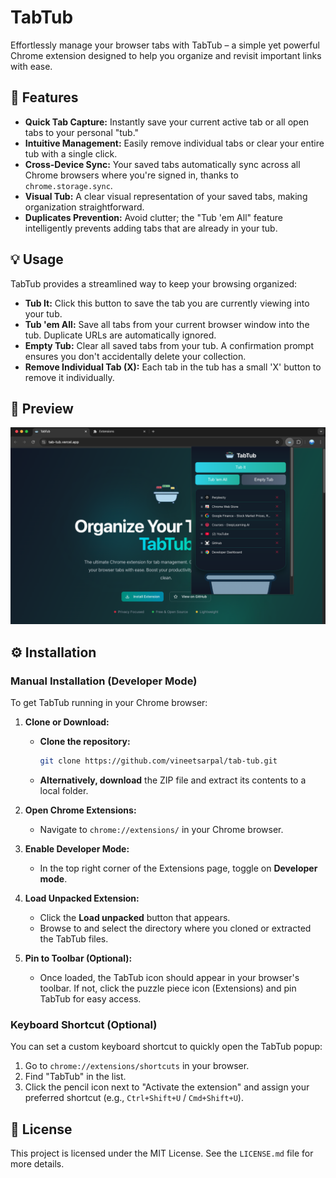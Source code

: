 # TabTub

Effortlessly manage your browser tabs with TabTub – a simple yet powerful Chrome extension designed to help you organize and revisit important links with ease.

## 🚀 Features

*   **Quick Tab Capture:** Instantly save your current active tab or all open tabs to your personal "tub."
*   **Intuitive Management:** Easily remove individual tabs or clear your entire tub with a single click.
*   **Cross-Device Sync:** Your saved tabs automatically sync across all Chrome browsers where you're signed in, thanks to `chrome.storage.sync`.
*   **Visual Tub:** A clear visual representation of your saved tabs, making organization straightforward.
*   **Duplicates Prevention:** Avoid clutter; the "Tub 'em All" feature intelligently prevents adding tabs that are already in your tub.

## 💡 Usage

TabTub provides a streamlined way to keep your browsing organized:

*   **Tub It:** Click this button to save the tab you are currently viewing into your tub.
*   **Tub 'em All:** Save all tabs from your current browser window into the tub. Duplicate URLs are automatically ignored.
*   **Empty Tub:** Clear all saved tabs from your tub. A confirmation prompt ensures you don't accidentally delete your collection.
*   **Remove Individual Tab (X):** Each tab in the tub has a small 'X' button to remove it individually.

## 📸 Preview

![TabTub Screenshot](images/app_screenshot.png)

## ⚙️ Installation

### Manual Installation (Developer Mode)

To get TabTub running in your Chrome browser:

1.  **Clone or Download:**
    *   **Clone the repository:**
        ```bash
        git clone https://github.com/vineetsarpal/tab-tub.git
        ```
    *   **Alternatively, download** the ZIP file and extract its contents to a local folder.

2.  **Open Chrome Extensions:**
    *   Navigate to `chrome://extensions/` in your Chrome browser.

3.  **Enable Developer Mode:**
    *   In the top right corner of the Extensions page, toggle on **Developer mode**.

4.  **Load Unpacked Extension:**
    *   Click the **Load unpacked** button that appears.
    *   Browse to and select the directory where you cloned or extracted the TabTub files.

5.  **Pin to Toolbar (Optional):**
    *   Once loaded, the TabTub icon should appear in your browser's toolbar. If not, click the puzzle piece icon (Extensions) and pin TabTub for easy access.

### Keyboard Shortcut (Optional)

You can set a custom keyboard shortcut to quickly open the TabTub popup:

1.  Go to `chrome://extensions/shortcuts` in your browser.
2.  Find "TabTub" in the list.
3.  Click the pencil icon next to "Activate the extension" and assign your preferred shortcut (e.g., `Ctrl+Shift+U` / `Cmd+Shift+U`).

## 📄 License

This project is licensed under the MIT License. See the `LICENSE.md` file for more details.
